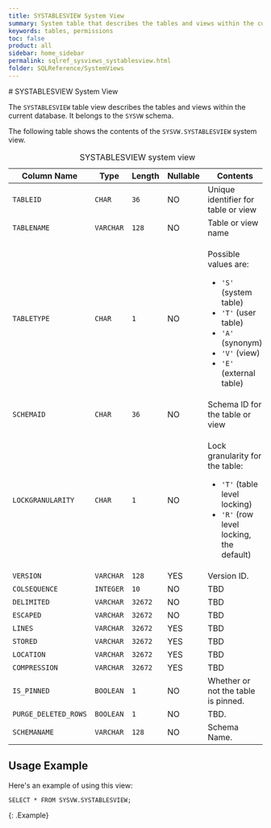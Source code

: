 ```yaml
---
title: SYSTABLESVIEW System View
summary: System table that describes the tables and views within the current database.
keywords: tables, permissions
toc: false
product: all
sidebar: home_sidebar
permalink: sqlref_sysviews_systablesview.html
folder: SQLReference/SystemViews
---
```

<section>
<div class="TopicContent" data-swiftype-index="true" markdown="1">
# SYSTABLESVIEW System View

The `SYSTABLESVIEW` table view describes the tables and views within the current
database. It belongs to the `SYSVW` schema.

The following table shows the contents of the `SYSVW.SYSTABLESVIEW`
system view.

<table>
    <caption>SYSTABLESVIEW system view</caption>
    <col />
    <col />
    <col />
    <col />
    <col />
    <thead>
        <tr>
            <th>Column Name</th>
            <th>Type</th>
            <th>Length</th>
            <th>Nullable</th>
            <th>Contents</th>
        </tr>
    </thead>
    <tbody>
        <tr>
            <td><code>TABLEID</code></td>
            <td><code>CHAR</code></td>
            <td><code>36</code></td>
            <td>NO</td>
            <td>Unique identifier for table or view</td>
        </tr>
        <tr>
            <td><code>TABLENAME</code></td>
            <td><code>VARCHAR</code></td>
            <td><code>128</code></td>
            <td>NO</td>
            <td>Table or view name</td>
        </tr>
        <tr>
            <td><code>TABLETYPE</code></td>
            <td><code>CHAR</code></td>
            <td><code>1</code></td>
            <td>NO</td>
            <td>
                <p class="noSpaceAbove">Possible values are:</p>
                <ul>
                    <li><code>'S'</code> (system table)</li>
                    <li><code>'T'</code> (user table)</li>
                    <li><code>'A'</code> (synonym)</li>
                    <li><code>'V'</code> (view)</li>
                    <li><code>'E'</code> (external table)</li>
                </ul>
            </td>
        </tr>
        <tr>
            <td><code>SCHEMAID</code></td>
            <td><code>CHAR</code></td>
            <td><code>36</code></td>
            <td>NO</td>
            <td>Schema ID for the table or view</td>
        </tr>
        <tr>
            <td><code>LOCKGRANULARITY</code></td>
            <td><code>CHAR</code></td>
            <td><code>1</code></td>
            <td>NO</td>
            <td>
                <p class="noSpaceAbove">Lock granularity for the table:</p>
                <ul>
                    <li> <code>'T'</code> (table level
		locking)</li>
                    <li><code>'R'</code> (row level locking, the default)</li>
                </ul>
            </td>
        </tr>
        <tr>
            <td><code>VERSION</code></td>
            <td><code>VARCHAR</code></td>
            <td><code>128</code></td>
            <td>YES</td>
            <td>Version ID.</td>
        </tr>
        <tr>
            <td><code>COLSEQUENCE</code></td>
            <td><code>INTEGER</code></td>
            <td><code>10</code></td>
            <td>NO</td>
            <td>TBD</td>
        </tr>
        <tr>
            <td><code>DELIMITED</code></td>
            <td><code>VARCHAR</code></td>
            <td><code>32672</code></td>
            <td>NO</td>
            <td>TBD</td>
        </tr>
        <tr>
            <td><code>ESCAPED</code></td>
            <td><code>VARCHAR</code></td>
            <td><code>32672</code></td>
            <td>NO</td>
            <td>TBD</td>
        </tr>
        <tr>
            <td><code>LINES</code></td>
            <td><code>VARCHAR</code></td>
            <td><code>32672</code></td>
            <td>YES</td>
            <td>TBD</td>
        </tr>
        <tr>
            <td><code>STORED</code></td>
            <td><code>VARCHAR</code></td>
            <td><code>32672</code></td>
            <td>YES</td>
            <td>TBD</td>
        </tr>
        <tr>
            <td><code>LOCATION</code></td>
            <td><code>VARCHAR</code></td>
            <td><code>32672</code></td>
            <td>YES</td>
            <td>TBD</td>
        </tr>
        <tr>
            <td><code>COMPRESSION</code></td>
            <td><code>VARCHAR</code></td>
            <td><code>32672</code></td>
            <td>YES</td>
            <td>TBD</td>
        </tr>
        <tr>
            <td><code>IS_PINNED</code></td>
            <td><code>BOOLEAN</code></td>
            <td><code>1</code></td>
            <td>NO</td>
            <td>Whether or not the table is pinned.</td>
        </tr>
        <tr>
            <td><code>PURGE_DELETED_ROWS</code></td>
            <td><code>BOOLEAN</code></td>
            <td><code>1</code></td>
            <td>NO</td>
            <td>TBD.</td>
        </tr>
        <tr>
            <td><code>SCHEMANAME</code></td>
            <td><code>VARCHAR</code></td>
            <td><code>128</code></td>
            <td>NO</td>
            <td>Schema Name.</td>
        </tr>
    </tbody>
</table>

## Usage Example

Here's an example of using this view:

```
SELECT * FROM SYSVW.SYSTABLESVIEW;
```
{: .Example}

</div>
</section>
